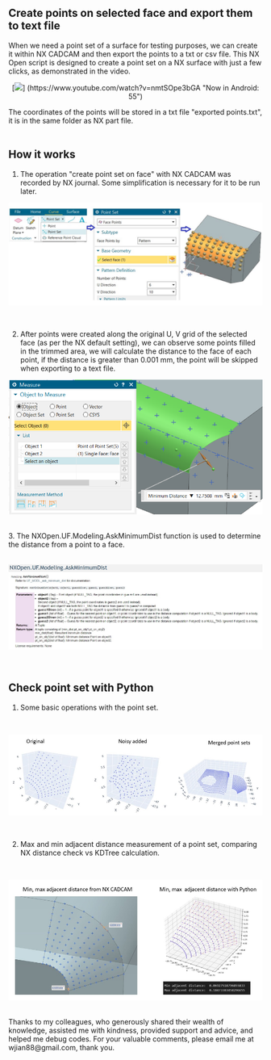 ## Create points on selected face and export them to text file
When we need a point set of a surface for testing purposes, we can create it within NX CADCAM and then export the points to a txt or csv file. This NX Open script is designed to create a point set on a NX surface with just a few clicks, as demonstrated in the video.


 <p align="center">
   [<img src="https://i.ytimg.com/vi/nmtSOpe3bGA/maxresdefault.jpg" width="50%">]
  (https://www.youtube.com/watch?v=nmtSOpe3bGA "Now in Android: 55")

  </p>


The coordinates of the points will be stored in a txt file "exported points.txt", it is in the same folder as NX part file.
<br/>
<br/>
## How it works
1. The operation "create point set on face" with NX CADCAM was recorded by NX journal. Some simplification is necessary for it to be run later.
  <p align="center" height="180">
  <img src=https://github.com/Plus-1000/Create-point-set-on-face-with-NX-Open/blob/main/image/create%20pt%20on%20face.jpg length="150">
  </p>

 
<br/>

2. After points were created along the original U, V grid of the selected face (as per the NX default setting), we can observe some points filled in the trimmed area, we will calculate the distance to the face of each point, if the distance is greater than 0.001 mm, the point will be skipped when exporting to a text file.
<p align="center">
<img src=https://github.com/Plus-1000/Create-point-set-on-face-with-NX-Open/blob/main/image/check%20dist.jpg length="150">
</p>

<br/>
3. The NXOpen.UF.Modeling.AskMinimumDist function is used to determine the distance from a point to a face.
<br/>
<br/>
<p align="center">
<img src=https://github.com/Plus-1000/Create-point-set-on-face-with-NX-Open/blob/main/image/Func%20ask%20dist.jpg length="280" >
</p>

<br/>

## Check point set with Python
1. Some basic operations with the point set.

<br/>
<p align="center">
<img src=https://github.com/Plus-1000/Create-point-set-on-face-with-NX-Open/blob/main/image/Check%20pts%20with%20Python.jpg length="280" >
</p>

<br/>

2. Max and min adjacent distance measurement of a point set, comparing NX distance check vs KDTree calculation.
<br/>
<p align="center">
<img src=https://github.com/Plus-1000/Create-point-set-on-face-with-NX-Open/blob/main/image/Min%20max%20adjacent%20dist%20check.jpg length="280" >
</p>

<br/>
Thanks to my colleagues, who generously shared their wealth of knowledge, assisted me with kindness, provided support and advice, and helped me debug codes. For your valuable comments, please email me at wjian88@gmail.com, thank you. 
